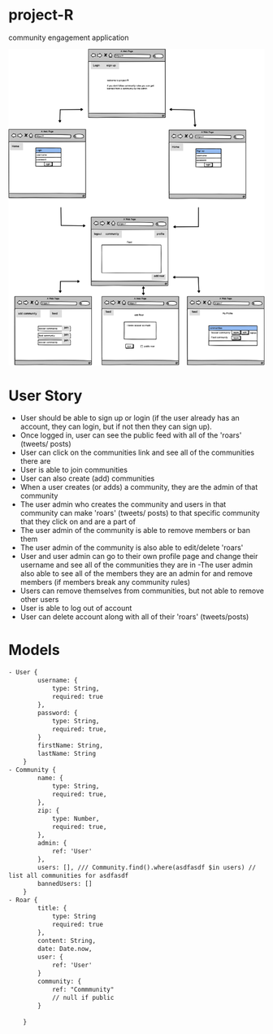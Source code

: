 # project-R
community engagement application

![our wireframe](./images/wireframe1.png)

# User Story


- User should be able to sign up or login (if the user already has an account, they can login, but if not then they can sign up).
- Once logged in, user can see the public feed with all of the 'roars' (tweets/ posts)
- User can click on the communities link and see all of the communities there are 
- User is able to join communities 
- User can also create (add) communities
- When a user creates (or adds) a community, they are the admin of that community
- The user admin who creates the community and users in that community can make 'roars' (tweets/ posts) to that specific community that they click on and are a part of
- The user admin of the community is able to remove members or ban them
- The user admin of the community is also able to edit/delete 'roars'
- User and user admin can go to their own profile page and change their username and see all of the communities they are in
-The user admin also able to see all of the members they are an admin for and remove members (if members break any community rules)
- Users can remove themselves from communities, but not able to remove other users
- User is able to log out of account
- User can delete account along with all of their 'roars' (tweets/posts)

# Models 
```
- User {
		username: {
			type: String,
			required: true
		},
		password: {
			type: String,
			required: true,
		}
		firstName: String,
		lastName: String
	}
- Community {
		name: {
			type: String,
			required: true,
		},
		zip: {
			type: Number,
			required: true,
		},
		admin: {
			ref: 'User'
		}, 
		users: [], /// Community.find().where(asdfasdf $in users) // list all communities for asdfasdf
		bannedUsers: []
	}
- Roar {
		title: {
			type: String
			required: true
		},
		content: String,
		date: Date.now,
		user: {
			ref: 'User'
		}
		community: {
			ref: "Commmunity"
			// null if public
		}
		
	}
```
